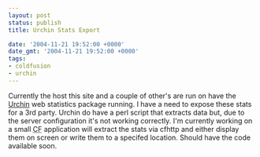 ```yaml
---
layout: post
status: publish
title: Urchin Stats Export

date: '2004-11-21 19:52:00 +0000'
date_gmt: '2004-11-21 19:52:00 +0000'
tags:
- coldfusion
- urchin
---
```

Currently the host this site and a couple of other's are run on have the <a href="http://www.urchin.com">Urchin</a> web statistics package running. I have a need to expose these stats for a 3rd party.
Urchin do have a perl script that extracts data but, due to the server configuration it's not working correctly. I'm currently working on a small <abbr title="ColdFusion">CF</abbr> application will extract the stats via cfhttp and either display them on screen or write them to a specifed location. Should have the code available soon.
